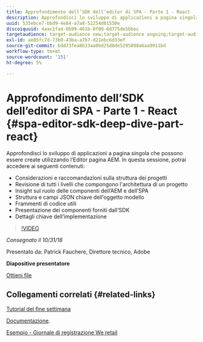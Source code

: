 ```yaml
---
title: Approfondimento dell’SDK dell’editor di SPA - Parte 1 - React
description: Approfondisci lo sviluppo di applicazioni a pagina singola che possono essere create utilizzando l’Editor pagina AEM.
uuid: 535ebce7-bbd9-4e84-a7a8-52254d01550e
discoiquuid: 4aac1fad-0b99-461b-8f09-6d775de5bbec
targetaudience: target-audience new;target-audience ongoing;target-audience upgrader
exl-id: ae85fc7d-73b0-43ba-a7b7-d21ebc6d33ef
source-git-commit: bdd73fea8b33aa0bd25d8de5295808a6aa9911bd
workflow-type: tm+mt
source-wordcount: '151'
ht-degree: 5%

---
```


# Approfondimento dell’SDK dell’editor di SPA - Parte 1 - React {#spa-editor-sdk-deep-dive-part-react}

Approfondisci lo sviluppo di applicazioni a pagina singola che possono essere create utilizzando l’Editor pagina AEM. In questa sessione, potrai accedere ai seguenti contenuti:

* Considerazioni e raccomandazioni sulla struttura dei progetti
* Revisione di tutti i livelli che compongono l&#39;architettura di un progetto
* Insight sul ruolo delle componenti dell’AEM e dell’SPA
* Struttura e campi JSON chiave dell’oggetto modello
* Frammenti di codice utili
* Presentazione dei componenti forniti dall’SDK
* Dettagli chiave dell’implementazione

>[!VIDEO](https://video.tv.adobe.com/v/25194/?quality=9)

*Consegnato il 10/31/18*

Presentato da: Patrick Fauchere, Direttore tecnico, Adobe

**Diapositive presentatore**

[Ottieni file](assets/aem-gems-spa-editordeepdive-react-10312018.pdf)

## Collegamenti correlati {#related-links}

[Tutorial del fine settimana](https://experienceleague.adobe.com/docs/experience-manager-learn/getting-started-wknd-tutorial-develop/overview.html?lang=it)

[Documentazione](https://helpx.adobe.com/experience-manager/6-4/sites/developing/using/spa-overview.html).

[Esempio - Giornale di registrazione We retail](https://github.com/adobe/aem-sample-we-retail-journal)

<!--
[Get back to the Overview](https://helpx.adobe.com/experience-manager/kt/eseminars/gems/aem-index.html)
-->
